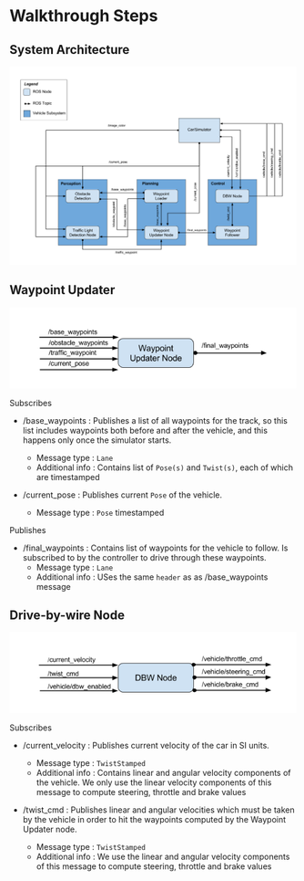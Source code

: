 # Walkthrough Steps

## System Architecture

![system_arch](./resources/system-arch.png)

## Waypoint Updater

![waypoint_updater_node](./resources/waypoint-updater-node.png)

Subscribes

* /base_waypoints : Publishes a list of all waypoints for the track, so this list includes waypoints both before and after the vehicle, and this happens only once the simulator starts.
    * Message type : `Lane`
    * Additional info : Contains list of `Pose(s)` and `Twist(s)`, each of which are timestamped  

* /current_pose : Publishes current `Pose` of the vehicle.
    * Message type : `Pose` timestamped

Publishes

* /final_waypoints : Contains list of waypoints for the vehicle to follow. Is subscribed
to by the controller to drive through these waypoints.
    * Message type : `Lane`
    * Additional info : USes the same `header` as as /base_waypoints message


## Drive-by-wire Node

![dbw_node](./resources/dbw-node.png)

Subscribes

* /current_velocity : Publishes current velocity of the car in SI units. 
    * Message type : `TwistStamped`
    * Additional info : Contains linear and angular velocity components of the vehicle.
    We only use the linear velocity components of this message to compute steering, throttle and brake values

* /twist_cmd : Publishes linear and angular velocities which must be taken by the vehicle in order 
to hit the waypoints computed by the Waypoint Updater node.
    * Message type : `TwistStamped`
    * Additional info : We use the linear and angular velocity components of this message to compute steering, throttle and brake values